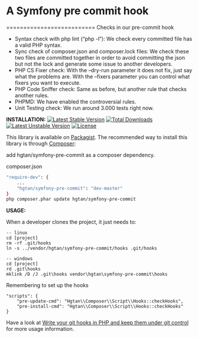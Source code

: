 # A Symfony pre commit hook
==========================
Checks in our pre-commit hook 

* Syntax check with php lint (“php -l”): We check every committed file has a valid PHP syntax.
* Sync check of composer.json and composer.lock files: We check these two files are committed together in order to avoid committing the json but not the lock and generate some issue to another developers.
* PHP CS Fixer check: With the –dry-run parameter it does not fix, just say what the problems are. With the –fixers parameter you can control what fixers you want to execute.
* PHP Code Sniffer check: Same as before, but another rule that checks another rules.
* PHPMD: We have enabled the controversial rules.
* Unit Testing check: We run around 3.000 tests right now.

**INSTALLATION:**
[![Latest Stable Version](https://poser.pugx.org/hgtan/symfony-pre-commit/v/stable.svg)](https://packagist.org/packages/hgtan/symfony-pre-commit) [![Total Downloads](https://poser.pugx.org/hgtan/symfony-pre-commit/downloads.svg)](https://packagist.org/packages/hgtan/symfony-pre-commit) [![Latest Unstable Version](https://poser.pugx.org/hgtan/symfony-pre-commit/v/unstable.svg)](https://packagist.org/packages/hgtan/symfony-pre-commit) [![License](https://poser.pugx.org/hgtan/symfony-pre-commit/license.svg)](https://packagist.org/packages/hgtan/symfony-pre-commit)

This library is available on [Packagist](https://packagist.org/packages/hgtan/symfony-pre-commit). 
The recommended way to install this library is through [Composer](http://getcomposer.org):

add hgtan/symfony-pre-commit as a composer dependency.

composer.json
```bash
"require-dev": {
    ...
    "hgtan/symfony-pre-commit": "dev-master"
}
php composer.phar update hgtan/symfony-pre-commit
```
**USAGE:**

When a developer clones the project, it just needs to:

```
-- linux
cd [project]
rm -rf .git/hooks
ln -s ../vendor/hgtan/symfony-pre-commit/hooks .git/hooks

-- windows
cd [project]
rd .git\hooks
mklink /D /J .git\hooks vendor\hgtan\symfony-pre-commit\hooks
```

Remembering to set up the hooks

```
"scripts": {
    "pre-update-cmd": "Hgtan\\Composer\\Script\\Hooks::checkHooks",
    "pre-install-cmd": "Hgtan\\Composer\\Script\\Hooks::checkHooks"
}
```

Have a look at [Write your git hooks in PHP and keep them under git control](http://bit.ly/git-hooks-in-php) for more usage information.
